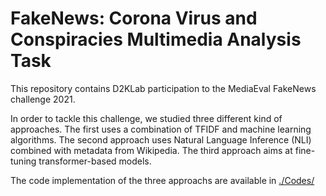 # FakeNews: Corona Virus and Conspiracies Multimedia Analysis Task

This repository contains D2KLab participation to the MediaEval FakeNews challenge 2021.

In order to tackle this challenge, we studied three different kind of approaches. The first uses a combination of TFIDF and machine learning algorithms. The second approach uses Natural Language Inference (NLI) combined with metadata from Wikipedia. The third approach aims at fine-tuning transformer-based models.

The code implementation of the three approachs are available in [./Codes/](./Codes/)
